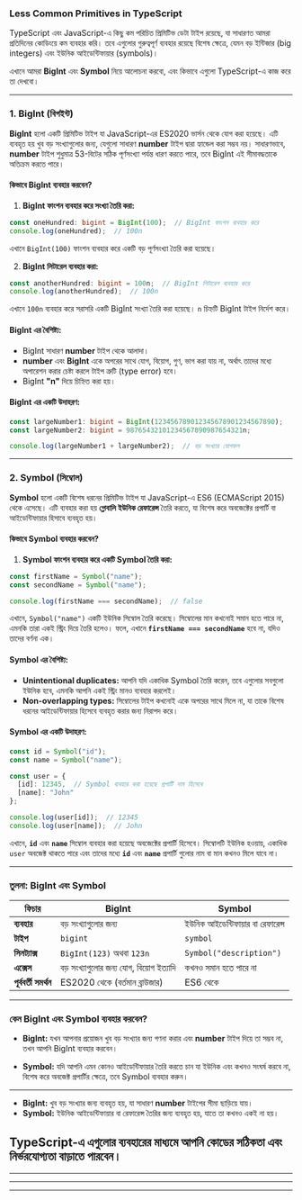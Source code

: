 ### **Less Common Primitives in TypeScript**

TypeScript এবং JavaScript-এ কিছু কম পরিচিত প্রিমিটিভ ডেটা টাইপ রয়েছে, যা সাধারণত আমরা প্রতিদিনের কোডিংয়ে কম ব্যবহার করি। তবে এগুলোর গুরুত্বপূর্ণ ব্যবহার রয়েছে বিশেষ ক্ষেত্রে, যেমন বড় ইন্টিজার (big integers) এবং ইউনিক আইডেন্টিফায়ার (symbols)।

এখানে আমরা **BigInt** এবং **Symbol** নিয়ে আলোচনা করবো, এবং কিভাবে এগুলো TypeScript-এ কাজ করে তা দেখবো।

---

### **1. BigInt (বিগইন্ট)**

**BigInt** হলো একটি প্রিমিটিভ টাইপ যা JavaScript-এর ES2020 ভার্সন থেকে যোগ করা হয়েছে। এটি ব্যবহৃত হয় খুব বড় সংখ্যাগুলোর জন্য, যেগুলো সাধারণ **number** টাইপ দ্বারা হ্যান্ডেল করা সম্ভব নয়। সাধারণভাবে, **number** টাইপ শুধুমাত্র 53-বিটের সঠিক পূর্ণসংখ্যা পর্যন্ত ধারণ করতে পারে, তবে BigInt এই সীমাবদ্ধতাকে অতিক্রম করতে পারে।

#### **কিভাবে BigInt ব্যবহার করবেন?**

1. **BigInt ফাংশন ব্যবহার করে সংখ্যা তৈরি করা:**

```typescript
const oneHundred: bigint = BigInt(100);  // BigInt ফাংশন ব্যবহার করে
console.log(oneHundred);  // 100n
```

এখানে `BigInt(100)` ফাংশন ব্যবহার করে একটি বড় পূর্ণসংখ্যা তৈরি করা হয়েছে।

2. **BigInt লিটারেল ব্যবহার করা:**

```typescript
const anotherHundred: bigint = 100n;  // BigInt লিটারেল ব্যবহার করে
console.log(anotherHundred);  // 100n
```

এখানে `100n` ব্যবহার করে সরাসরি একটি BigInt সংখ্যা তৈরি করা হয়েছে। `n` চিহ্নটি BigInt টাইপ নির্দেশ করে।

#### **BigInt এর বৈশিষ্ট্য:**

- BigInt সাধারণ **number** টাইপ থেকে আলাদা। 
- **number** এবং **BigInt** একে অপরের সাথে যোগ, বিয়োগ, গুণ, ভাগ করা যায় না, অর্থাৎ তাদের মধ্যে অপারেশন করার চেষ্টা করলে টাইপ ত্রুটি (type error) হবে।
- BigInt **"n"** দিয়ে চিহ্নিত করা হয়।

#### **BigInt এর একটি উদাহরণ:**

```typescript
const largeNumber1: bigint = BigInt(123456789012345678901234567890);
const largeNumber2: bigint = 98765432101234567890987654321n;

console.log(largeNumber1 + largeNumber2);  // বড় সংখ্যার যোগফল
```

---

### **2. Symbol (সিম্বোল)**

**Symbol** হলো একটি বিশেষ ধরনের প্রিমিটিভ টাইপ যা JavaScript-এ  ES6 (ECMAScript 2015) থেকে এসেছে। এটি ব্যবহার করা হয় **গ্লোবালি ইউনিক রেফারেন্স** তৈরি করতে, যা বিশেষ করে অবজেক্টের প্রপার্টি বা আইডেন্টিফায়ার হিসাবে ব্যবহৃত হয়।

#### **কিভাবে Symbol ব্যবহার করবেন?**

1. **Symbol ফাংশন ব্যবহার করে একটি Symbol তৈরি করা:**

```typescript
const firstName = Symbol("name");
const secondName = Symbol("name");

console.log(firstName === secondName);  // false
```

এখানে, `Symbol("name")` একটি ইউনিক সিম্বোল তৈরি করেছে। সিম্বোলের মান কখনোই সমান হতে পারে না, এমনকি তারা একই স্ট্রিং দিয়ে তৈরি হলেও। ফলে, এখানে **`firstName === secondName`** হবে না, যদিও তাদের বর্ণনা এক।

#### **Symbol এর বৈশিষ্ট্য:**

- **Unintentional duplicates:** আপনি যদি একাধিক Symbol তৈরি করেন, তবে এগুলোর সবগুলো ইউনিক হবে, এমনকি আপনি একই স্ট্রিং মানও ব্যবহার করলেই।
- **Non-overlapping types:** সিম্বোলের টাইপ কখনোই একে অপরের সাথে মিলে না, যা তাকে বিশেষ ধরনের আইডেন্টিফায়ার হিসেবে ব্যবহৃত করার জন্য নিরাপদ করে।

#### **Symbol এর একটি উদাহরণ:**

```typescript
const id = Symbol("id");
const name = Symbol("name");

const user = {
  [id]: 12345,  // Symbol ব্যবহার করা হয়েছে প্রপার্টি নাম হিসেবে
  [name]: "John"
};

console.log(user[id]);  // 12345
console.log(user[name]);  // John
```

এখানে, **`id`** এবং **`name`** সিম্বোল ব্যবহার করা হয়েছে অবজেক্টের প্রপার্টি হিসেবে। সিম্বোলটি ইউনিক হওয়ায়, একাধিক `user` অবজেক্ট থাকতে পারে এবং তাদের মধ্যে **`id`** এবং **`name`** প্রপার্টি গুলোর নাম বা মান কখনও মিলে যাবে না।

---

### **তুলনা: BigInt এবং Symbol**

| **ফিচার**        | **BigInt**                              | **Symbol**                         |
|------------------|-----------------------------------------|------------------------------------|
| **ব্যবহার**      | বড় সংখ্যাগুলোর জন্য                    | ইউনিক আইডেন্টিফায়ার বা রেফারেন্স  |
| **টাইপ**         | `bigint`                                | `symbol`                           |
| **সিনট্যাক্স**    | `BigInt(123)` অথবা `123n`               | `Symbol("description")`            |
| **এক্সেস**       | বড় সংখ্যাগুলোর জন্য যোগ, বিয়োগ ইত্যাদি | কখনও সমান হতে পারে না             |
| **পূর্ববর্তী সমর্থন** | ES2020 থেকে (বর্তমান ব্রাউজার)       | ES6 থেকে                          |

---

### **কেন BigInt এবং Symbol ব্যবহার করবেন?**

- **BigInt:** যখন আপনার প্রয়োজন খুব বড় সংখ্যার জন্য গণনা করার এবং **number** টাইপ দিয়ে তা সম্ভব না, তখন আপনি BigInt ব্যবহার করবেন।
  
- **Symbol:** যদি আপনি এমন কোনও আইডেন্টিফায়ার তৈরি করতে চান যা ইউনিক এবং কখনও সংঘর্ষ করবে না, বিশেষ করে অবজেক্ট প্রপার্টির ক্ষেত্রে, তবে Symbol ব্যবহার করুন।

---



- **BigInt:** খুব বড় সংখ্যার জন্য ব্যবহৃত হয়, যা সাধারণ **number** টাইপের সীমা ছাড়িয়ে যায়।
- **Symbol:** ইউনিক আইডেন্টিফায়ার বা রেফারেন্স তৈরির জন্য ব্যবহৃত হয়, যাতে তা কখনও একই না হয়। 

TypeScript-এ এগুলোর ব্যবহারের মাধ্যমে আপনি কোডের সঠিকতা এবং নির্ভরযোগ্যতা বাড়াতে পারবেন।
----------------------------------------------------------------------------------------------------------------------------------------------------------
----------------------------------------------------------------------------------------------------------------------------------------------------------






----------------------------------------------------------------------------------------------------------------------------------------------------------
----------------------------------------------------------------------------------------------------------------------------------------------------------


